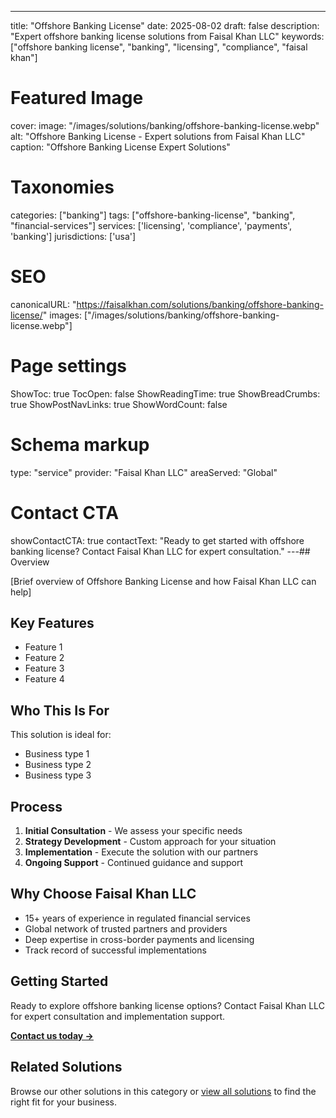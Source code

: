 ---
title: "Offshore Banking License"
date: 2025-08-02
draft: false
description: "Expert offshore banking license solutions from Faisal Khan LLC"
keywords: ["offshore banking license", "banking", "licensing", "compliance", "faisal khan"]

# Featured Image
cover:
    image: "/images/solutions/banking/offshore-banking-license.webp"
    alt: "Offshore Banking License - Expert solutions from Faisal Khan LLC"
    caption: "Offshore Banking License Expert Solutions"

# Taxonomies
categories: ["banking"]
tags: ["offshore-banking-license", "banking", "financial-services"]
services: ['licensing', 'compliance', 'payments', 'banking']
jurisdictions: ['usa']

# SEO
canonicalURL: "https://faisalkhan.com/solutions/banking/offshore-banking-license/"
images: ["/images/solutions/banking/offshore-banking-license.webp"]

# Page settings
ShowToc: true
TocOpen: false
ShowReadingTime: true
ShowBreadCrumbs: true
ShowPostNavLinks: true
ShowWordCount: false

# Schema markup
type: "service"
provider: "Faisal Khan LLC"
areaServed: "Global"

# Contact CTA
showContactCTA: true
contactText: "Ready to get started with offshore banking license? Contact Faisal Khan LLC for expert consultation."
---## Overview

[Brief overview of Offshore Banking License and how Faisal Khan LLC can help]

## Key Features

- Feature 1
- Feature 2  
- Feature 3
- Feature 4

## Who This Is For

This solution is ideal for:

- Business type 1
- Business type 2
- Business type 3

## Process

1. **Initial Consultation** - We assess your specific needs
2. **Strategy Development** - Custom approach for your situation  
3. **Implementation** - Execute the solution with our partners
4. **Ongoing Support** - Continued guidance and support

## Why Choose Faisal Khan LLC

- 15+ years of experience in regulated financial services
- Global network of trusted partners and providers
- Deep expertise in cross-border payments and licensing
- Track record of successful implementations

## Getting Started

Ready to explore offshore banking license options? Contact Faisal Khan LLC for expert consultation and implementation support.

**[Contact us today →](mailto:contact@faisalkhan.com)**

## Related Solutions

Browse our other solutions in this category or [view all solutions](/solutions/) to find the right fit for your business.
